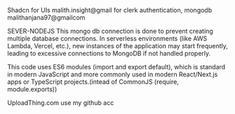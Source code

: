 Shadcn for UIs
malith.insight@gmail for clerk authentication, mongodb
malithanjana97@gmailcom 

SEVER-NODEJS
This mongo db connection is done to prevent creating multiple database connections. In serverless environments (like AWS Lambda, Vercel, etc.), new instances of the application may start frequently, leading to excessive connections to MongoDB if not handled properly.

This code uses ES6 modules (import and export default), which is standard in modern JavaScript and more commonly used in modern React/Next.js apps or TypeScript projects.(intead of CommonJS (require, module.exports))

UploadThing.com use my github acc